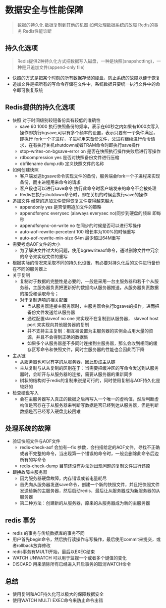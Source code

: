 # 数据安全与性能保障
> 数据的持久化
> 数据复制到其他的机器
> 如何处理数据系统的故障
> Redis的事务
> Redis性能诊断

## 持久化选项
> Redis提供2种持久化方式把数据写入磁盘，一种是快照(snapshotting)，一种是只追加文件(append-only file)
  * 快照的方式是把某个时刻的所有数据存储的硬盘，防止系统的故障以便于恢复
  * 追加文件是把所有的写命令存储在文件中，系统数据只要统一执行文件中的命令即可恢复系统

## Redis提供的持久化选项
  * 快照  对于时间级别较短备份具有较低的准确性
    - save 60 1000   执行快照备份的频率，表示在60秒之内如果有1000次写入操作即执行bgsave,可以有多个频率的设置，表示只要有一个条件满足，即执行
      fork一个子进程，子进程用来备份文件，父进程继续进行命令请求，在有执行关机shutdown或者TRAM命令时即执行save操作
    - stop-writes-on-bgsave-error on  是否在快照执行操作失败后进行写操作   
    - rdbcompression yes   是否对快照备份文件进行压缩
    - dbfilename dump.rdb  定义快照文件的名称
  * 如何创建快照
    - 客户端发送bgsave命令实现文件的备份，服务端会fork一个子进程来实现备份，而主进程用来命令的请求
    - 客户段也可以进行save命令  执行此命令时客户端发来的命令不会被处理
    - Redis在执行shutdown命令时，即在关机的时候会执行save的操作
  * 追加文件  经常的追加文件使得恢复文件变得越来越大
    - appendonly yes  是否使用追加文件的策略
    - appendfsnync everysec  (alaways  everysec no)同步到硬盘的频率  即每秒
    - appendfsnync-on-write no  在同步的时候是否可以进行写操作
    - auto-aof-rewrite-percetent 100  增长率为100%的时候重写
    - auto-aof-rewrite-min-size 64m   最少超过64M重写
  * 需要考虑AOF文件的大小
    -   为了解决文件过大的问题，使用bgrewriteaof命令，通过删除文件中冗余的命令来实现文件的重写
  * 根据实际的情况来采取不同的持久化设置，有必要对持久化后的文件进行备份在不同的服务器上
  * 关于复制
    - 复制对于数据的完整性是必要的，一般是采用一台主服务器和若干个从服务器，主服务器负责把更新好的数据向从服务器推送，从服务器负责数据的接受和读取命令；
    - 对于复制选项的相关配置
      * 当从服务器连接主服务器时，主服务器会执行bgsave的操作，进而把备份文件发送给从服务器
      * 通过配置slaveof no one 来实现不在复制到从服务器， slaveof host port 来实现向其他服务器的复制
      * 并不支持主主复制：相互被设置为主服务器的实例会占用大量的资源，并且不会得到正确的数据集
      * 如果多个从服务器差不多同时连接到主服务器，那么会收到相同的缓存区写命令和快照文件，同时主服务器的性能也会因此而下降
  * 主从链
    - 从服务器也可以有字的从服务器，因此形成主从链
    - 主从复制与从从复制的区别在于：当需要把缓冲区的写命令发送到从服务器时，会断开与从服务器的连接，需要从服务器的重新同步
    - 树状的结构对于redis的复制来说是可行的，同时使用复制与AOF持久化是较好的
  * 检查硬盘写入
    - 会在主服务器写入真正的数据之后再写入一个唯一的虚构值，然后判断虚构值是否存在于从服务器来判断写数据是否已经到达从服务器，但是判断数据是否已经写入硬盘比较困难
## 处理系统的故障
  * 验证快照文件与AOF文件
    - redis-check-aof  会加有--fix 参数，会扫描给定的AOF文件，寻找不正确或者不完整的命令，当出现第一个错误的命令时，一般会删除此命令后边所有的写命令
    - redis-check-dump  目前还没有办法对出现问题的复制文件进行还原
  * 跟换故障主服务器
    - 因为服务器硬盘故障，内存错误或者电量耗尽
    - 首先向从服务器发送save命令，创建一个新的快照文件，并且把快照文件发送给新的主服务器，然后启动redis，最后让从服务器成为新服务器的从服务器
    - 第二种方法：创建新的从服务器，原来的从服务器成为新的主服务器
## redis 事务
  * redis 的事务与传统数据库的事务不同 
  * 用户首先begin命令，然后执行读操作与写操作，最后使用commit来提交，或者rollback放弃修改
  * redis事务有MULTI开始，最后以EXEC结束
  * WATCH UNWATCH  可以用于监视一个或者多个键值的变化
  * DISCARD  用来清除所有已经进入开启事务的取消WATCH命令
## 总结
  * 使用复制和AOF持久化可以极大的保障数据安全
  * 使用WATCH MULTI EXEC命令来防止命令出错

